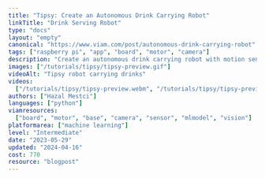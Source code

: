 ```yaml
---
title: "Tipsy: Create an Autonomous Drink Carrying Robot"
linkTitle: "Drink Serving Robot"
type: "docs"
layout: "empty"
canonical: "https://www.viam.com/post/autonomous-drink-carrying-robot"
tags: ["raspberry pi", "app", "board", "motor", "camera"]
description: "Create an autonomous drink carrying robot with motion sensing and machine learning."
images: ["/tutorials/tipsy/tipsy-preview.gif"]
videoAlt: "Tipsy robot carrying drinks"
videos:
  ["/tutorials/tipsy/tipsy-preview.webm", "/tutorials/tipsy/tipsy-preview.mp4"]
authors: ["Hazal Mestci"]
languages: ["python"]
viamresources:
  ["board", "motor", "base", "camera", "sensor", "mlmodel", "vision"]
platformarea: ["machine learning"]
level: "Intermediate"
date: "2023-05-29"
updated: "2024-04-16"
cost: 770
resource: "blogpost"
---
```

